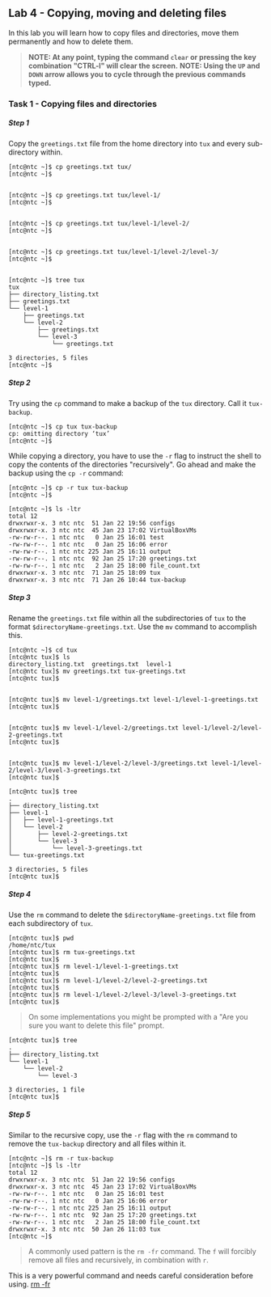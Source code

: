 ## Lab 4 - Copying, moving and deleting files

In this lab you will learn how to copy files and directories, move them permanently and how to delete them.

> **NOTE: At any point, typing the command `clear` or pressing the key combination "CTRL-l" will clear the screen.**
> **NOTE: Using the `UP` and `DOWN` arrow allows you to cycle through the previous commands typed.**


### Task 1 - Copying files and directories

##### Step 1 

Copy the `greetings.txt` file from the home directory into `tux` and every sub-directory within.


```
[ntc@ntc ~]$ cp greetings.txt tux/
[ntc@ntc ~]$ 

```

```

[ntc@ntc ~]$ cp greetings.txt tux/level-1/
[ntc@ntc ~]$ 

```

```

[ntc@ntc ~]$ cp greetings.txt tux/level-1/level-2/
[ntc@ntc ~]$ 

```

```

[ntc@ntc ~]$ cp greetings.txt tux/level-1/level-2/level-3/
[ntc@ntc ~]$ 

```

```

[ntc@ntc ~]$ tree tux
tux
├── directory_listing.txt
├── greetings.txt
└── level-1
    ├── greetings.txt
    └── level-2
        ├── greetings.txt
        └── level-3
            └── greetings.txt

3 directories, 5 files
[ntc@ntc ~]$ 

```


##### Step 2

Try using the `cp` command to make a backup of the `tux` directory. Call it `tux-backup`.

```
[ntc@ntc ~]$ cp tux tux-backup
cp: omitting directory ‘tux’
[ntc@ntc ~]$ 
```
While copying a directory, you have to use the `-r` flag to instruct the shell to copy the contents of the directories "recursively". Go ahead and make the backup using the `cp -r` command:

```
[ntc@ntc ~]$ cp -r tux tux-backup
[ntc@ntc ~]$ 

```

```
[ntc@ntc ~]$ ls -ltr
total 12
drwxrwxr-x. 3 ntc ntc  51 Jan 22 19:56 configs
drwxrwxr-x. 3 ntc ntc  45 Jan 23 17:02 VirtualBoxVMs
-rw-rw-r--. 1 ntc ntc   0 Jan 25 16:01 test
-rw-rw-r--. 1 ntc ntc   0 Jan 25 16:06 error
-rw-rw-r--. 1 ntc ntc 225 Jan 25 16:11 output
-rw-rw-r--. 1 ntc ntc  92 Jan 25 17:20 greetings.txt
-rw-rw-r--. 1 ntc ntc   2 Jan 25 18:00 file_count.txt
drwxrwxr-x. 3 ntc ntc  71 Jan 25 18:09 tux
drwxrwxr-x. 3 ntc ntc  71 Jan 26 10:44 tux-backup

```


##### Step 3
Rename the `greetings.txt` file within all the subdirectories of `tux` to the format `$directoryName-greetings.txt`. Use the `mv` command to accomplish this.

```
[ntc@ntc ~]$ cd tux
[ntc@ntc tux]$ ls
directory_listing.txt  greetings.txt  level-1
[ntc@ntc tux]$ mv greetings.txt tux-greetings.txt
[ntc@ntc tux]$ 

```

```

[ntc@ntc tux]$ mv level-1/greetings.txt level-1/level-1-greetings.txt
[ntc@ntc tux]$ 

```

```

[ntc@ntc tux]$ mv level-1/level-2/greetings.txt level-1/level-2/level-2-greetings.txt
[ntc@ntc tux]$ 

```

```

[ntc@ntc tux]$ mv level-1/level-2/level-3/greetings.txt level-1/level-2/level-3/level-3-greetings.txt
[ntc@ntc tux]$ 

```



```
[ntc@ntc tux]$ tree
.
├── directory_listing.txt
├── level-1
│   ├── level-1-greetings.txt
│   └── level-2
│       ├── level-2-greetings.txt
│       └── level-3
│           └── level-3-greetings.txt
└── tux-greetings.txt

3 directories, 5 files
[ntc@ntc tux]$ 
```


##### Step 4

Use the `rm` command to delete the `$directoryName-greetings.txt` file from each subdirectory of `tux`.

```
[ntc@ntc tux]$ pwd
/home/ntc/tux
[ntc@ntc tux]$ rm tux-greetings.txt 
[ntc@ntc tux]$ 
[ntc@ntc tux]$ rm level-1/level-1-greetings.txt 
[ntc@ntc tux]$ 
[ntc@ntc tux]$ rm level-1/level-2/level-2-greetings.txt 
[ntc@ntc tux]$ 
[ntc@ntc tux]$ rm level-1/level-2/level-3/level-3-greetings.txt 
[ntc@ntc tux]$ 

```

> On some implementations you might be prompted with a "Are you sure you want to delete this file" prompt.


```
[ntc@ntc tux]$ tree
.
├── directory_listing.txt
└── level-1
    └── level-2
        └── level-3

3 directories, 1 file
[ntc@ntc tux]$ 

```

##### Step 5

Similar to the recursive copy, use the `-r` flag with the `rm` command to remove the `tux-backup` directory and all files within it.

```
[ntc@ntc ~]$ rm -r tux-backup
[ntc@ntc ~]$ ls -ltr
total 12
drwxrwxr-x. 3 ntc ntc  51 Jan 22 19:56 configs
drwxrwxr-x. 3 ntc ntc  45 Jan 23 17:02 VirtualBoxVMs
-rw-rw-r--. 1 ntc ntc   0 Jan 25 16:01 test
-rw-rw-r--. 1 ntc ntc   0 Jan 25 16:06 error
-rw-rw-r--. 1 ntc ntc 225 Jan 25 16:11 output
-rw-rw-r--. 1 ntc ntc  92 Jan 25 17:20 greetings.txt
-rw-rw-r--. 1 ntc ntc   2 Jan 25 18:00 file_count.txt
drwxrwxr-x. 3 ntc ntc  50 Jan 26 11:03 tux
[ntc@ntc ~]$ 

```

> A commonly used pattern is the `rm -fr` command. The `f` will forcibly remove all files and recursively, in combination with `r`. 

This is a very powerful command and needs careful consideration before using. [rm -fr](https://media2.giphy.com/media/7cxkulE62EV2/giphy.gif)

